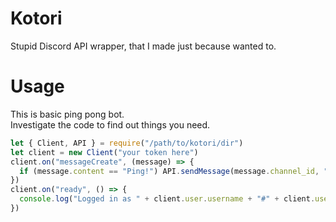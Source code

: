 # Kotori
Stupid Discord API wrapper, that I made just because wanted to.   
# Usage
This is basic ping pong bot.   
Investigate the code to find out things you need.
```js
let { Client, API } = require("/path/to/kotori/dir")
let client = new Client("your token here")
client.on("messageCreate", (message) => {
  if (message.content == "Ping!") API.sendMessage(message.channel_id, "Pong!")
})
client.on("ready", () => {
  console.log("Logged in as " + client.user.username + "#" + client.user.discriminator)
})
```
